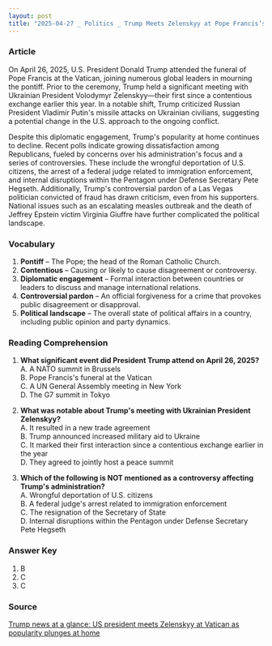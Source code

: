 ```yaml
---
layout: post
title: "2025-04-27 _ Politics _ Trump Meets Zelenskyy at Pope Francis’s Funeral Amid Domestic Challenges"
---
```


### Article

On April 26, 2025, U.S. President Donald Trump attended the funeral of Pope Francis at the Vatican, joining numerous global leaders in mourning the pontiff. Prior to the ceremony, Trump held a significant meeting with Ukrainian President Volodymyr Zelenskyy—their first since a contentious exchange earlier this year. In a notable shift, Trump criticized Russian President Vladimir Putin's missile attacks on Ukrainian civilians, suggesting a potential change in the U.S. approach to the ongoing conflict.

Despite this diplomatic engagement, Trump's popularity at home continues to decline. Recent polls indicate growing dissatisfaction among Republicans, fueled by concerns over his administration's focus and a series of controversies. These include the wrongful deportation of U.S. citizens, the arrest of a federal judge related to immigration enforcement, and internal disruptions within the Pentagon under Defense Secretary Pete Hegseth. Additionally, Trump's controversial pardon of a Las Vegas politician convicted of fraud has drawn criticism, even from his supporters. National issues such as an escalating measles outbreak and the death of Jeffrey Epstein victim Virginia Giuffre have further complicated the political landscape.

<!-- split -->
### Vocabulary

1. **Pontiff** – The Pope; the head of the Roman Catholic Church.
2. **Contentious** – Causing or likely to cause disagreement or controversy.
3. **Diplomatic engagement** – Formal interaction between countries or leaders to discuss and manage international relations.
4. **Controversial pardon** – An official forgiveness for a crime that provokes public disagreement or disapproval.
5. **Political landscape** – The overall state of political affairs in a country, including public opinion and party dynamics.

<!-- split -->
### Reading Comprehension

1. **What significant event did President Trump attend on April 26, 2025?**  
    A. A NATO summit in Brussels  
    B. Pope Francis's funeral at the Vatican  
    C. A UN General Assembly meeting in New York  
    D. The G7 summit in Tokyo  

2. **What was notable about Trump's meeting with Ukrainian President Zelenskyy?**  
    A. It resulted in a new trade agreement  
    B. Trump announced increased military aid to Ukraine  
    C. It marked their first interaction since a contentious exchange earlier in the year  
    D. They agreed to jointly host a peace summit  

3. **Which of the following is NOT mentioned as a controversy affecting Trump's administration?**  
    A. Wrongful deportation of U.S. citizens  
    B. A federal judge's arrest related to immigration enforcement  
    C. The resignation of the Secretary of State  
    D. Internal disruptions within the Pentagon under Defense Secretary Pete Hegseth  

<!-- split -->
### Answer Key

1. B  
2. C  
3. C  

<!-- split -->
### Source

[Trump news at a glance: US president meets Zelenskyy at Vatican as popularity plunges at home](https://www.theguardian.com/us-news/2025/apr/27/president-trump-administration-news-updates-today)
